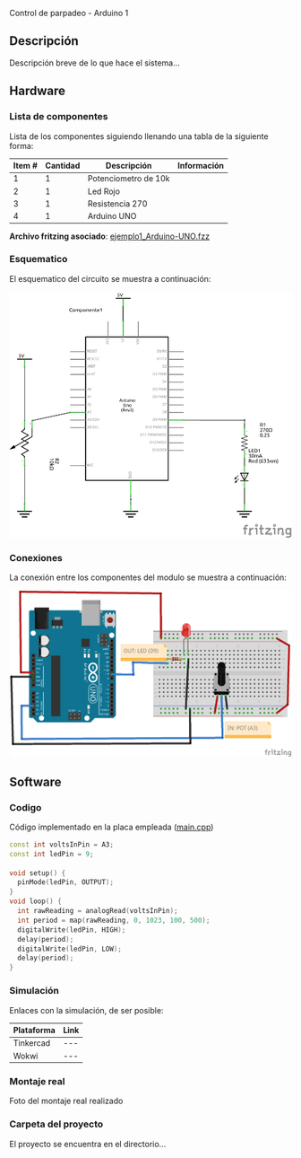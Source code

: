  Control de parpadeo - Arduino 1

## Descripción

Descripción breve de lo que hace el sistema...

## Hardware

### Lista de componentes

Lista de los componentes siguiendo llenando una tabla de la siguiente forma:

|Item #|Cantidad|Descripción|Información|
|---|---|---|---|
|1|1|Potenciometro de 10k||
|2|1|Led Rojo||
|3|1|Resistencia 270||
|4|1|Arduino UNO||


**Archivo fritzing asociado**: [ejemplo1_Arduino-UNO.fzz](ejemplo1_Arduino-UNO.fzz) 

### Esquematico

El esquematico del circuito se muestra a continuación:

![sch_ejemplo1](ejemplo1_Arduino-UNO_sch.png)

### Conexiones

La conexión entre los componentes del modulo se muestra a continuación:

![sch_ejemplo1](ejemplo1_Arduino-UNO_bb.png)

## Software

### Codigo

Código implementado en la placa empleada ([main.cpp](ESP32_control-parpadeo/src/main.cpp))

```C++
const int voltsInPin = A3;
const int ledPin = 9;

void setup() {
  pinMode(ledPin, OUTPUT);
}
void loop() {
  int rawReading = analogRead(voltsInPin);
  int period = map(rawReading, 0, 1023, 100, 500);
  digitalWrite(ledPin, HIGH);
  delay(period);
  digitalWrite(ledPin, LOW);
  delay(period);
}
```

### Simulación

Enlaces con la simulación, de ser posible:

|Plataforma|Link|
|---|---|
|Tinkercad|---|
|Wokwi|---|


### Montaje real

Foto del montaje real realizado


### Carpeta del proyecto

El proyecto se encuentra en el directorio...
